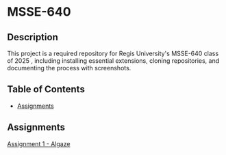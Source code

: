 # MSSE-640
## Description
This project is a required repository for Regis University's MSSE-640 class of 2025 , including installing essential extensions, cloning repositories, and documenting the process with screenshots.

## Table of Contents
- <a href="#assigments">Assignments</a>

## Assignments
<a href="https://github.com/rasielote/MSSE-640/blob/main/Assignment1.md">Assignment 1 - Algaze</a>
